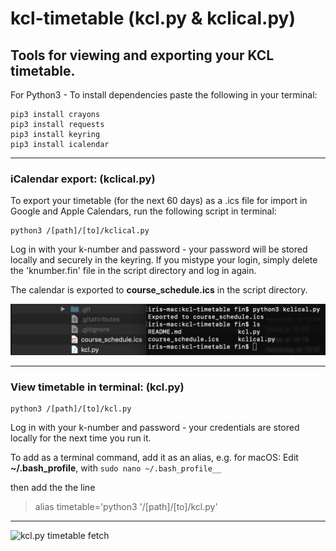 # kcl-timetable (kcl.py & kclical.py)
## Tools for viewing and exporting your KCL timetable.

For Python3 - To install dependencies paste the following in your terminal:

```
pip3 install crayons
pip3 install requests
pip3 install keyring
pip3 install icalendar
```
---

### iCalendar export:  (kclical.py)

To export your timetable (for the next 60 days) as a .ics file for import in Google and Apple Calendars, run the following script in terminal:

```
python3 /[path]/[to]/kclical.py
```

Log in with your k-number and password - your password will be stored locally and securely in the keyring.
If you mistype your login, simply delete the 'knumber.fin' file in the script directory and log in again.

The calendar is exported to __course_schedule.ics__ in the script directory.

![kclical.py calendar export](https://raw.githubusercontent.com/finwarman/kcl-timetable/master/screenshots/calendar_export.png "kclical.py Calendar Export")

---

### View timetable in terminal:  (kcl.py)

```
python3 /[path]/[to]/kcl.py
```

Log in with your k-number and password - your credentials are stored locally for the next time you run it.

To add as a terminal command, add it as an alias, e.g. for macOS:
Edit __~/.bash_profile__, with
```sudo nano ~/.bash_profile__```

then add the the line

> alias timetable='python3 '/[path]/[to]/kcl.py'

---

![kcl.py timetable fetch](https://raw.githubusercontent.com/finwarman/kcl-timetable/master/screenshots/timetable_fetch_kclpy.png "kcl.py Timetable View")
